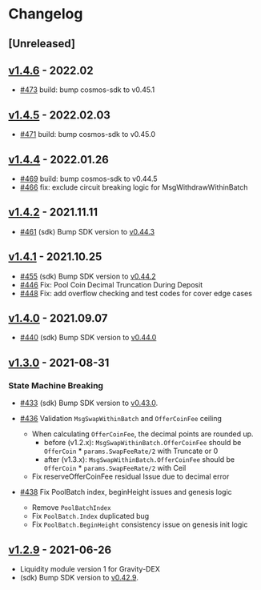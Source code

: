 <!--
Guiding Principles:

Changelogs are for humans, not machines.
There should be an entry for every single version.
The same types of changes should be grouped.
Versions and sections should be linkable.
The latest version comes first.
The release date of each version is displayed.
Mention whether you follow Semantic Versioning.

Usage:

Change log entries are to be added to the Unreleased section under the
appropriate stanza (see below). Each entry should ideally include a tag and
the Github issue reference in the following format:

* (<tag>) \#<issue-number> message

The issue numbers will later be link-ified during the release process so you do
not have to worry about including a link manually, but you can if you wish.

Types of changes (Stanzas):

"Features" for new features.
"Improvements" for changes in existing functionality.
"Deprecated" for soon-to-be removed features.
"Bug Fixes" for any bug fixes.
"Client Breaking" for breaking Protobuf, gRPC and REST routes used by end-users.
"CLI Breaking" for breaking CLI commands.
"API Breaking" for breaking exported APIs used by developers building on SDK.
"State Machine Breaking" for any changes that result in a different AppState given same genesisState and txList.
Ref: https://keepachangelog.com/en/1.0.0/
-->

# Changelog

## [Unreleased]

## [v1.4.6](https://github.com/tendermint/liquidity/releases) - 2022.02

* [\#473](https://github.com/tendermint/liquidity/pull/473) build: bump cosmos-sdk to v0.45.1

## [v1.4.5](https://github.com/tendermint/liquidity/releases/tag/v1.4.5) - 2022.02.03

* [\#471](https://github.com/tendermint/liquidity/pull/471) build: bump cosmos-sdk to v0.45.0

## [v1.4.4](https://github.com/tendermint/liquidity/releases/tag/v1.4.4) - 2022.01.26

* [\#469](https://github.com/tendermint/liquidity/pull/469) build: bump cosmos-sdk to v0.44.5
* [\#466](https://github.com/tendermint/liquidity/pull/466) fix: exclude circuit breaking logic for MsgWithdrawWithinBatch

## [v1.4.2](https://github.com/tendermint/liquidity/releases/tag/v1.4.2) - 2021.11.11

* [\#461](https://github.com/tendermint/liquidity/pull/461) (sdk) Bump SDK version to [v0.44.3](https://github.com/cosmos/cosmos-sdk/releases/tag/v0.44.3)

## [v1.4.1](https://github.com/tendermint/liquidity/releases/tag/v1.4.1) - 2021.10.25

* [\#455](https://github.com/tendermint/liquidity/pull/455) (sdk) Bump SDK version to [v0.44.2](https://github.com/cosmos/cosmos-sdk/releases/tag/v0.44.2)
* [\#446](https://github.com/tendermint/liquidity/pull/446) Fix: Pool Coin Decimal Truncation During Deposit
* [\#448](https://github.com/tendermint/liquidity/pull/448) Fix: add overflow checking and test codes for cover edge cases


## [v1.4.0](https://github.com/tendermint/liquidity/releases/tag/v1.4.0) - 2021.09.07

* [\#440](https://github.com/tendermint/liquidity/pull/440) (sdk) Bump SDK version to [v0.44.0](https://github.com/cosmos/cosmos-sdk/releases/tag/v0.44.0)

## [v1.3.0](https://github.com/tendermint/liquidity/releases/tag/v1.3.0) - 2021-08-31

### State Machine Breaking

* [\#433](https://github.com/tendermint/liquidity/pull/433) (sdk) Bump SDK version to [v0.43.0](https://github.com/cosmos/cosmos-sdk/releases/tag/v0.43.0).

* [\#436](https://github.com/tendermint/liquidity/pull/436) Validation `MsgSwapWithinBatch` and `OfferCoinFee` ceiling
  * When calculating `OfferCoinFee`, the decimal points are rounded up.
    - before (v1.2.x):  `MsgSwapWithinBatch.OfferCoinFee` should be `OfferCoin` * `params.SwapFeeRate/2` with Truncate or 0
    - after (v1.3.x):  `MsgSwapWithinBatch.OfferCoinFee` should be `OfferCoin` * `params.SwapFeeRate/2` with Ceil
  * Fix reserveOfferCoinFee residual Issue due to decimal error
  
* [\#438](https://github.com/tendermint/liquidity/pull/438) Fix PoolBatch index, beginHeight issues and genesis logic
  * Remove `PoolBatchIndex`
  * Fix `PoolBatch.Index` duplicated bug
  * Fix `PoolBatch.BeginHeight` consistency issue on genesis init logic  
  
## [v1.2.9](https://github.com/tendermint/liquidity/releases/tag/v1.2.9) - 2021-06-26
 * Liquidity module version 1 for Gravity-DEX
 * (sdk) Bump SDK version to [v0.42.9](https://github.com/cosmos/cosmos-sdk/releases/tag/v0.42.9). 
